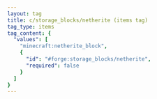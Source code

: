 ```yaml
---
layout: tag
title: c/storage_blocks/netherite (items tag)
tag_type: items
tag_content: {
  "values": [
    "minecraft:netherite_block",
    {
      "id": "#forge:storage_blocks/netherite",
      "required": false
    }
  ]
}
---
```

